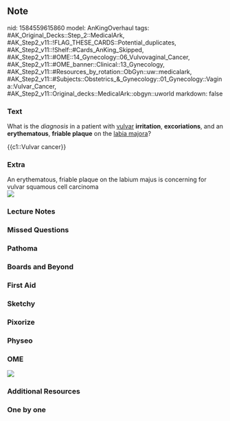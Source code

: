 ## Note
nid: 1584559615860
model: AnKingOverhaul
tags: #AK_Original_Decks::Step_2::MedicalArk, #AK_Step2_v11::!FLAG_THESE_CARDS::Potential_duplicates, #AK_Step2_v11::!Shelf::#Cards_AnKing_Skipped, #AK_Step2_v11::#OME::14_Gynecology::06_Vulvovaginal_Cancer, #AK_Step2_v11::#OME_banner::Clinical::13_Gynecology, #AK_Step2_v11::#Resources_by_rotation::ObGyn::uw::medicalark, #AK_Step2_v11::#Subjects::Obstetrics_&_Gynecology::01_Gynecology::Vagina::Vulvar_Cancer, #AK_Step2_v11::Original_decks::MedicalArk::obgyn::uworld
markdown: false

### Text
What is the <i>diagnosis</i> in a patient with <u>vulvar</u>
<b>irritation</b>, <b>excoriations</b>, and an <b>erythematous</b>,
<b>friable plaque</b> on the <u>labia majora</u>?
<div>
  {{c1::Vulvar cancer}}
</div>

### Extra
<div>
  An erythematous, friable plaque on the labium majus is concerning
  for vulvar squamous cell carcinoma
</div><img src=
"paste-1257f3afaab1177c1d2c554bafe8c64314aba1ea.jpg">

### Lecture Notes


### Missed Questions


### Pathoma


### Boards and Beyond


### First Aid


### Sketchy


### Pixorize


### Physeo


### OME
<div class="ome-widget">
  <a href=
  "https://onlinemeded.org/spa/gynecology?ref=anki"><img src=
  "_OME_AnkiFlashcards_Topic_3.png"></a>
</div>

### Additional Resources


### One by one

